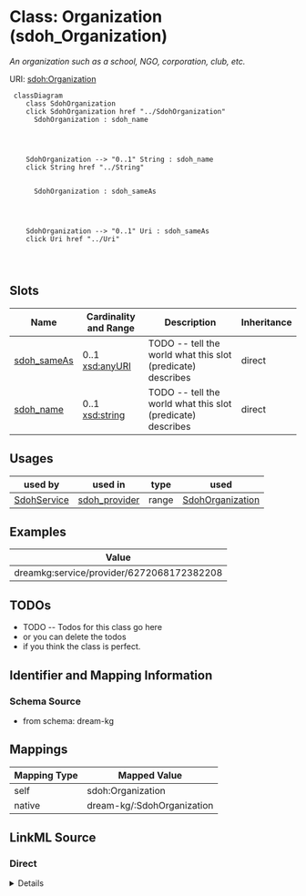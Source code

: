

# Class: Organization (sdoh_Organization)


_An organization such as a school, NGO, corporation, club, etc._





URI: [sdoh:Organization](http://schema.org/Organization)






```mermaid
 classDiagram
    class SdohOrganization
    click SdohOrganization href "../SdohOrganization"
      SdohOrganization : sdoh_name
        
          
    
    
    SdohOrganization --> "0..1" String : sdoh_name
    click String href "../String"

        
      SdohOrganization : sdoh_sameAs
        
          
    
    
    SdohOrganization --> "0..1" Uri : sdoh_sameAs
    click Uri href "../Uri"

        
      
```




<!-- no inheritance hierarchy -->


## Slots

| Name | Cardinality and Range | Description | Inheritance |
| ---  | --- | --- | --- |
| [sdoh_sameAs](../slots/sdoh_sameAs.md) | 0..1 <br/> [xsd:anyURI](http://www.w3.org/2001/XMLSchema#anyURI) | TODO -- tell the world what this slot (predicate) describes | direct |
| [sdoh_name](../slots/sdoh_name.md) | 0..1 <br/> [xsd:string](http://www.w3.org/2001/XMLSchema#string) | TODO -- tell the world what this slot (predicate) describes | direct |





## Usages

| used by | used in | type | used |
| ---  | --- | --- | --- |
| [SdohService](../classes/SdohService.md) | [sdoh_provider](../slots/sdoh_provider.md) | range | [SdohOrganization](../classes/SdohOrganization.md) |







## Examples

| Value |
| --- |
| dreamkg:service/provider/6272068172382208 |

## TODOs

* TODO -- Todos for this class go here
* or you can delete the todos
* if you think the class is perfect.

## Identifier and Mapping Information







### Schema Source


* from schema: dream-kg




## Mappings

| Mapping Type | Mapped Value |
| ---  | ---  |
| self | sdoh:Organization |
| native | dream-kg/:SdohOrganization |







## LinkML Source

<!-- TODO: investigate https://stackoverflow.com/questions/37606292/how-to-create-tabbed-code-blocks-in-mkdocs-or-sphinx -->

### Direct

<details>
```yaml
name: sdoh_Organization
description: An organization such as a school, NGO, corporation, club, etc.
title: Organization
todos:
- TODO -- Todos for this class go here
- or you can delete the todos
- if you think the class is perfect.
notes:
- Class with 87 occurences.
examples:
- value: dreamkg:service/provider/6272068172382208
from_schema: dream-kg
slots:
- sdoh_sameAs
- sdoh_name
class_uri: sdoh:Organization

```
</details>

### Induced

<details>
```yaml
name: sdoh_Organization
description: An organization such as a school, NGO, corporation, club, etc.
title: Organization
todos:
- TODO -- Todos for this class go here
- or you can delete the todos
- if you think the class is perfect.
notes:
- Class with 87 occurences.
examples:
- value: dreamkg:service/provider/6272068172382208
from_schema: dream-kg
attributes:
  sdoh_sameAs:
    name: sdoh_sameAs
    description: TODO -- tell the world what this slot (predicate) describes.
    todos:
    - TODO -- Todos for this slot go here
    - or you can delete the todos
    - if you think the class is perfect.
    comments:
    - 127 occurrences with subject type sdoh_Organization and object type uri.
    examples:
    - value: dreamkg:service/provider/5518091445075968 sdoh:sameAs https://www.facebook.com/gpass19120/
    from_schema: dream-kg
    rank: 1000
    slot_uri: sdoh:sameAs
    alias: sdoh_sameAs
    owner: sdoh_Organization
    domain_of:
    - sdoh_Organization
    range: uri
  sdoh_name:
    name: sdoh_name
    description: TODO -- tell the world what this slot (predicate) describes.
    todos:
    - TODO -- Todos for this slot go here
    - or you can delete the todos
    - if you think the class is perfect.
    comments:
    - 88 occurrences with subject type sdoh_Service and object type string.
    - 89 occurrences with subject type sdoh_Organization and object type string.
    examples:
    - value: dreamkg:service/5175494499368960 sdoh:name Food Baskets
    - value: dreamkg:service/provider/5680777996009472 sdoh:name Youth Service Inc
    from_schema: dream-kg
    rank: 1000
    slot_uri: sdoh:name
    alias: sdoh_name
    owner: sdoh_Organization
    domain_of:
    - sdoh_Organization
    - sdoh_Service
    range: string
class_uri: sdoh:Organization

```
</details>